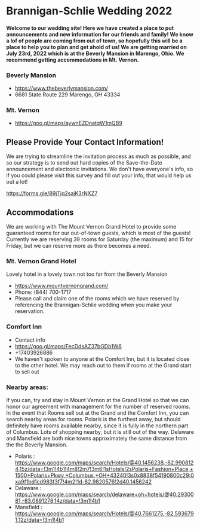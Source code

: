 # Brannigan-Schlie Wedding 2022

#### Welcome to our wedding site! Here we have created a place to put announcements and new information for our friends and family! We know a lof of people are coming from out of town, so hopefully this will be a place to help you to plan and get ahold of us! We are getting married on July 23rd, 2022 which is at the Beverly Mansion in Marengo, Ohio. We recommend getting accommodations in Mt. Vernon.

### Beverly Mansion 
- https://www.thebeverlymansion.com/ 
- 6681 State Route 229 Marengo, OH 43334

### Mt. Vernon
- https://goo.gl/maps/aywnEZDnatqW1mQB9

## Please Provide Your Contact Information!

We are trying to streamline the invitation process as much as possible, and so our strategy is to send out hard copies of the Save-the-Date announcement and electronic invitations. We don't have everyone's info, so if you could please visit this survey and fill out your info, that would help us out a lot! 

https://forms.gle/89jTjq2sajK3rNXZ7

## Accommodations

We are working with The Mount Vernon Grand Hotel to provide some guaranteed rooms for our out-of-town guests, which is most of the guests! Currently we are reserving 39 rooms for Saturday (the maximum) and 15 for Friday, but we can reserve more as there becomes a need.

### Mt. Vernon Grand Hotel

Lovely hotel in a lovely town not too far from the Beverly Mansion 
- https://www.mountvernongrand.com/
- Phone: (844) 700-1717
- Please call and claim one of the rooms which we have reserved by referencing the Brannigan-Schlie wedding when you make your reservation.

### Comfort Inn
- Contact info
- https://goo.gl/maps/FecDdsAZ37bGDb1W6
- +17403926886
-  We haven't spoken to anyone at the Comfort Inn, but it is located close to the other hotel. We may reach out to them if rooms at the Grand start to sell out

### Nearby areas:
If you can, try and stay in Mount Vernon at the Grand Hotel so that we can honor our agreement with management for the number of reserved rooms. In the event that Rooms sell out at the Grand and the Comfort Inn, you can search nearby areas for rooms. Polaris is the furthest away, but should definitely have rooms available nearby, since it is fully in the northern part of Columbus. Lots of shopping nearby, but it is still out of the way. Delaware and Mansfield are both nice towns approximately the same distance from the the Beverly Mansion. 

- Polaris : https://www.google.com/maps/search/Hotels/@40.1456238,-82.9908124,15z/data=!3m1!4b1!4m8!2m7!3m6!1sHotels!2sPolaris+Fashion+Place,+1500+Polaris+Pkwy,+Columbus,+OH+43240!3s0x8838f54190800c29:0xa9f1bd1cd983f3f7!4m2!1d-82.9820576!2d40.1456242
- Delaware : https://www.google.com/maps/search/delaware+oh+hotels/@40.2930081,-83.0891278,14z/data=!3m1!4b1
- Mansfield : https://www.google.com/maps/search/Hotels/@40.7661275,-82.5936791,12z/data=!3m1!4b1
